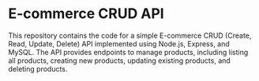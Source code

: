 # E-commerce CRUD API
This repository contains the code for a simple E-commerce CRUD (Create, Read, Update, Delete) API implemented using Node.js, Express, and MySQL.
The API provides endpoints to manage products, including listing all products, creating new products, updating existing products, and deleting products.

